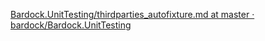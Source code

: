 [Bardock.UnitTesting/thirdparties_autofixture.md at master · bardock/Bardock.UnitTesting](https://github.com/bardock/Bardock.UnitTesting/blob/master/docs/talk/thirdparties_autofixture.md)
